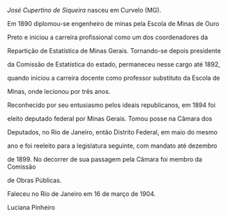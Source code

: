 

*José Cupertino de Siqueira* nasceu em Curvelo (MG).



Em 1890 diplomou-se engenheiro de minas pela Escola de Minas de Ouro

Preto e iniciou a carreira profissional como um dos coordenadores da

Repartição de Estatística de Minas Gerais. Tornando-se depois presidente

da Comissão de Estatística do estado, permaneceu nesse cargo até 1892,

quando iniciou a carreira docente como professor substituto da Escola de

Minas, onde lecionou por três anos.



Reconhecido por seu entusiasmo pelos ideais republicanos, em 1894 foi

eleito deputado federal por Minas Gerais. Tomou posse na Câmara dos

Deputados, no Rio de Janeiro, então Distrito Federal, em maio do mesmo

ano e foi reeleito para a legislatura seguinte, com mandato até dezembro

de 1899. No decorrer de sua passagem pela Câmara foi membro da Comissão

de Obras Públicas.



Faleceu no Rio de Janeiro em 16 de março de 1904.



Luciana Pinheiro



